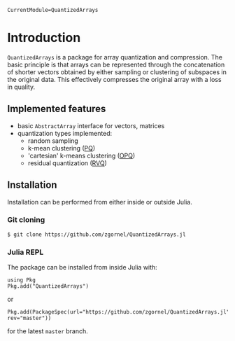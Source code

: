 ```@meta
CurrentModule=QuantizedArrays
```

# Introduction

`QuantizedArrays` is a package for array quantization and compression. The basic principle is that arrays can be represented through the concatenation of shorter vectors obtained by either sampling or clustering of subspaces in the original data. This effectively compresses the original array with a loss in quality.

## Implemented features
 - basic `AbstractArray` interface for vectors, matrices
 - quantization types implemented:
     - random sampling
     - k-mean clustering ([PQ](https://lear.inrialpes.fr/pubs/2011/JDS11/jegou_searching_with_quantization.pdf))
     - 'cartesian' k-means clustering ([OPQ](https://www.microsoft.com/en-us/research/wp-content/uploads/2016/02/opq_tr.pdf))
     - residual quantization ([RVQ](https://www.mdpi.com/1424-8220/10/12/11259/htm))

## Installation

Installation can be performed from either inside or outside Julia.

### Git cloning
```
$ git clone https://github.com/zgornel/QuantizedArrays.jl
```

### Julia REPL
The package can be installed from inside Julia with:
```
using Pkg
Pkg.add("QuantizedArrays")
```
or
```
Pkg.add(PackageSpec(url="https://github.com/zgornel/QuantizedArrays.jl", rev="master"))
```
for the latest `master` branch.
